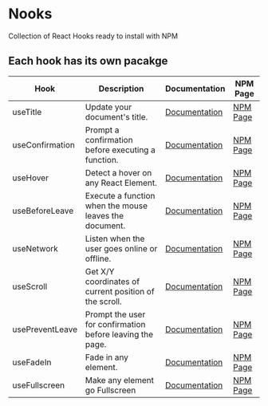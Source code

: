 # Nooks

Collection of React Hooks ready to install with NPM

## Each hook has its own pacakge

| Hook            | Description                                               | Documentation                                                                             | NPM Page                                                             |
| --------------- | --------------------------------------------------------- | ----------------------------------------------------------------------------------------- | -------------------------------------------------------------------- |
| useTitle        | Update your document's title.                             | [Documentation](https://github.com/Justinhwang92/React_hooks/tree/master/useTitle)        | [NPM Page](https://www.npmjs.com/package/@j-hooks/use-title)         |
| useConfirmation | Prompt a confirmation before executing a function.        | [Documentation](https://github.com/Justinhwang92/React_hooks/tree/master/useConfirm)      | [NPM Page](https://www.npmjs.com/package/@j-hooks/use-confirm)       |
| useHover        | Detect a hover on any React Element.                      | [Documentation](https://github.com/Justinhwang92/React_hooks/tree/master/useHover)        | [NPM Page](https://www.npmjs.com/package/@j-hooks/use-hover)         |
| useBeforeLeave  | Execute a function when the mouse leaves the document.    | [Documentation](https://github.com/Justinhwang92/React_hooks/tree/master/useBeforeLeave)  | [NPM Page](hhttps://www.npmjs.com/package/@j-hooks/use-before-leave) |
| useNetwork      | Listen when the user goes online or offline.              | [Documentation](https://github.com/Justinhwang92/React_hooks/tree/master/useNetwork)      | [NPM Page](https://www.npmjs.com/package/)                           |
| useScroll       | Get X/Y coordinates of current position of the scroll.    | [Documentation](https://github.com/Justinhwang92/React_hooks/tree/master/useScroll)       | [NPM Page](https://www.npmjs.com/package/)                           |
| usePreventLeave | Prompt the user for confirmation before leaving the page. | [Documentation](https://github.com/Justinhwang92/React_hooks/tree/master/usePreventLeave) | [NPM Page](https://www.npmjs.com/package/)                           |
| useFadeIn       | Fade in any element.                                      | [Documentation](https://github.com/Justinhwang92/React_hooks/tree/master/useFadeIn)       | [NPM Page](https://www.npmjs.com/package/)                           |
| useFullscreen   | Make any element go Fullscreen                            | [Documentation](https://github.com/nomadcoders/nooks/tree/master/useFullScreen)           | [NPM Page](https://www.npmjs.com/package/)                           |
